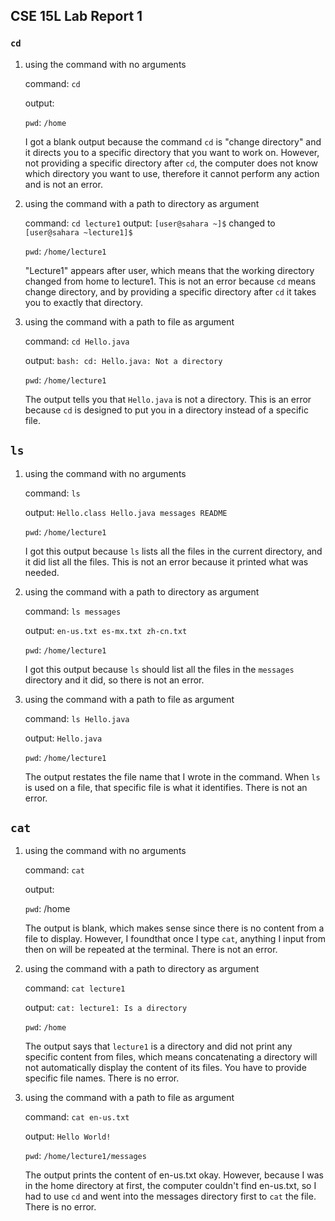 ## CSE 15L Lab Report 1


### `cd`
1. using the command with no arguments
	
	command: `cd`
	
	output: ` ` 
	
	`pwd`: `/home`
	
	I got a blank output because the command `cd` is "change directory" and it directs you to a specific directory that you want to work on. However, not providing a specific directory after `cd`, the computer does not know which directory you want to use, therefore it cannot perform any action and is not an error.
2. using the command with a path to directory as argument

	command: `cd lecture1`
	output: `[user@sahara ~]$` changed to `[user@sahara ~lecture1]$`
	
	`pwd`: `/home/lecture1`
	
	"Lecture1" appears after user, which means that the working directory changed from home to lecture1. This is not an error because `cd` means change directory, and by providing a specific directory after `cd` it takes you to exactly that directory.
3. using the command with a path to file as argument

	command: `cd Hello.java`
	
	output: `bash: cd: Hello.java: Not a directory`
	
	`pwd`: `/home/lecture1`
	
	The output tells you that `Hello.java` is not a directory. This is an error because `cd` is designed to put you in a directory instead of a specific file.


## `ls`

1. using the command with no arguments

	command: `ls`
	
	output: `Hello.class Hello.java messages README`
	
	`pwd`: `/home/lecture1`
	
	I got this output because `ls` lists all the files in the current directory, and it did list all the files. This is not an error because it printed what was needed.
2. using the command with a path to directory as argument
	
	command: `ls messages`
	
	output: `en-us.txt es-mx.txt zh-cn.txt`
	
	`pwd`: `/home/lecture1`
	
	I got this output because `ls` should list all the files in the `messages` directory and it did, so there is not an error.
3. using the command with a path to file as argument

	command: `ls Hello.java`
	
	output: 	`Hello.java`
	
	`pwd`: `/home/lecture1`
	
	The output restates the file name that I wrote in the command. When `ls` is used on a file, that specific file is what it identifies. There is not an error.


## `cat`
1. using the command with no arguments

	command: `cat`
	
	output:
	
	`pwd`: /home
	
	The output is blank, which makes sense since there is no content from a file to display. However, I foundthat once I type `cat`, anything I input from then on will be repeated at the terminal. There is not an error.
	
2. using the command with a path to directory as argument

	command: `cat lecture1`
	
	output: `cat: lecture1: Is a directory`
	
	`pwd`: `/home`
	
	The output says that `lecture1` is a directory and did not print any specific content from files, which means concatenating a directory will not automatically display the content of its files. You have to provide specific file names. There is no error.
	
	
3. using the command with a path to file as argument

	command: `cat en-us.txt`
	
	output: `Hello World!`
	
	`pwd`: `/home/lecture1/messages`
	
	The output prints the content of en-us.txt okay. However, because I was in the home directory at first, the computer couldn't find en-us.txt, so I had to use `cd` and went into the messages directory first to `cat` the file. There is no error.
